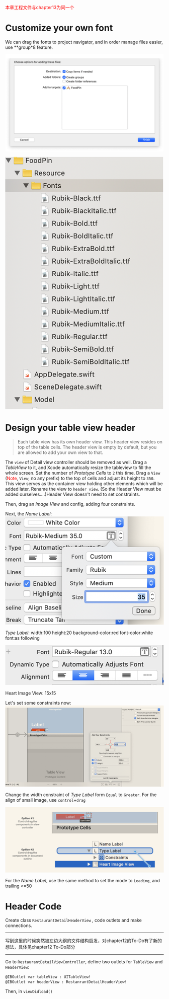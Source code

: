 <font color = "red">本章工程文件与chapter13为同一个</font>

# Customize your own font

We can drag the fonts to project navigator, and in order manage files easier, use **group*8 feature.

![fonts](graph/fonts.png)

![fonts2](graph/fonts2.png)

# Design your table view header

> Each table view has its own header view. This header view resides on top of the table cells. The header view is empty by default, but you are allowed to add your own view to that.
>

The `view` of Detail view controller should be removed as well. Drag a *TableView* to it, and Xcode automatically resize the tableview to fill the whole screen. Set the number of *Prototype Cells* to `2` this time. Drag a `View` (<font color = "red">Note</font>, `View`, no any prefix) to the top of cells and adjust its height to `350`. This view serves as the container view holding other elements which will be added later. Rename the view to `header view`. (So the Header View must be added ourselves....)Header View doesn't need to set constraints.

Then, drag an *Image View* and config, adding four constraints.

Next, the *Name Label*: ![labelconf](graph/labelconf.png)

*Type Label*: width:100 height:20 background-color:red font-color:white font:as following

![typelabelconf](graph/typelabelconf.png)

Heart Image View: 15x15

Let's set some constraints now:![typelabelcons](graph/typelabelcons.png)

Change the width constraint of *Type Label* form `Equal` to `Greater`. For the align of small image, use `control`+`drag`

![control-drag](graph/control-drag.png)

For the *Name Label*, use the same method to set the mode to `Leading`, and trailing >=50

# Header Code

Create class `RestaurantDetailHeaderView` , code outlets and make connections.

---

写到这里的时候突然被左边大纲的文件结构启发，对chapter12的To-Do有了新的想法，具体见chapter12 To-Do部分

---

Go to `RestaurantDetailViewController`, define two outlets for `TableView` and `HeaderView`:

```sw
@IBOutlet var tableView : UITableView!
@IBOutlet var headerView : RestanrantDetailHeaderView!
```

Then, in `viewDidload()`